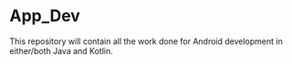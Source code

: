 # App_Dev
This repository will contain all the work done for Android development in either/both Java and Kotlin.
